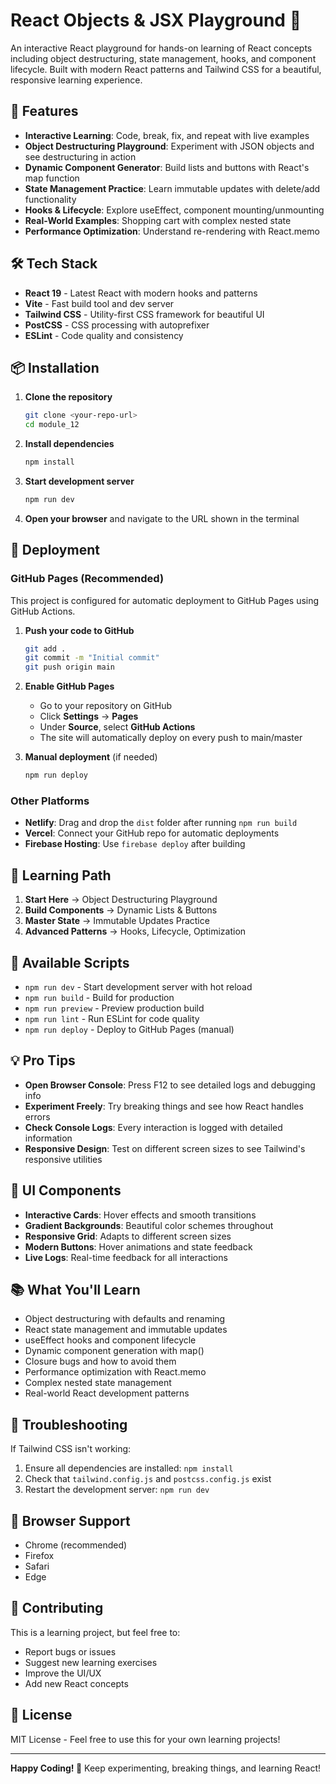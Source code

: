 # React Objects & JSX Playground 🎯

An interactive React playground for hands-on learning of React concepts including object destructuring, state management, hooks, and component lifecycle. Built with modern React patterns and Tailwind CSS for a beautiful, responsive learning experience.

## 🚀 Features

- **Interactive Learning**: Code, break, fix, and repeat with live examples
- **Object Destructuring Playground**: Experiment with JSON objects and see destructuring in action
- **Dynamic Component Generator**: Build lists and buttons with React's map function
- **State Management Practice**: Learn immutable updates with delete/add functionality
- **Hooks & Lifecycle**: Explore useEffect, component mounting/unmounting
- **Real-World Examples**: Shopping cart with complex nested state
- **Performance Optimization**: Understand re-rendering with React.memo

## 🛠️ Tech Stack

- **React 19** - Latest React with modern hooks and patterns
- **Vite** - Fast build tool and dev server
- **Tailwind CSS** - Utility-first CSS framework for beautiful UI
- **PostCSS** - CSS processing with autoprefixer
- **ESLint** - Code quality and consistency

## 📦 Installation

1. **Clone the repository**
   ```bash
   git clone <your-repo-url>
   cd module_12
   ```

2. **Install dependencies**
   ```bash
   npm install
   ```

3. **Start development server**
   ```bash
   npm run dev
   ```

4. **Open your browser** and navigate to the URL shown in the terminal

## 🚀 Deployment

### GitHub Pages (Recommended)

This project is configured for automatic deployment to GitHub Pages using GitHub Actions.

1. **Push your code to GitHub**
   ```bash
   git add .
   git commit -m "Initial commit"
   git push origin main
   ```

2. **Enable GitHub Pages**
   - Go to your repository on GitHub
   - Click **Settings** → **Pages**
   - Under **Source**, select **GitHub Actions**
   - The site will automatically deploy on every push to main/master

3. **Manual deployment** (if needed)
   ```bash
   npm run deploy
   ```

### Other Platforms

- **Netlify**: Drag and drop the `dist` folder after running `npm run build`
- **Vercel**: Connect your GitHub repo for automatic deployments
- **Firebase Hosting**: Use `firebase deploy` after building

## 🎯 Learning Path

1. **Start Here** → Object Destructuring Playground
2. **Build Components** → Dynamic Lists & Buttons
3. **Master State** → Immutable Updates Practice
4. **Advanced Patterns** → Hooks, Lifecycle, Optimization

## 🔧 Available Scripts

- `npm run dev` - Start development server with hot reload
- `npm run build` - Build for production
- `npm run preview` - Preview production build
- `npm run lint` - Run ESLint for code quality
- `npm run deploy` - Deploy to GitHub Pages (manual)

## 💡 Pro Tips

- **Open Browser Console**: Press F12 to see detailed logs and debugging info
- **Experiment Freely**: Try breaking things and see how React handles errors
- **Check Console Logs**: Every interaction is logged with detailed information
- **Responsive Design**: Test on different screen sizes to see Tailwind's responsive utilities

## 🎨 UI Components

- **Interactive Cards**: Hover effects and smooth transitions
- **Gradient Backgrounds**: Beautiful color schemes throughout
- **Responsive Grid**: Adapts to different screen sizes
- **Modern Buttons**: Hover animations and state feedback
- **Live Logs**: Real-time feedback for all interactions

## 📚 What You'll Learn

- Object destructuring with defaults and renaming
- React state management and immutable updates
- useEffect hooks and component lifecycle
- Dynamic component generation with map()
- Closure bugs and how to avoid them
- Performance optimization with React.memo
- Complex nested state management
- Real-world React development patterns

## 🐛 Troubleshooting

If Tailwind CSS isn't working:
1. Ensure all dependencies are installed: `npm install`
2. Check that `tailwind.config.js` and `postcss.config.js` exist
3. Restart the development server: `npm run dev`

## 📱 Browser Support

- Chrome (recommended)
- Firefox
- Safari
- Edge

## 🤝 Contributing

This is a learning project, but feel free to:
- Report bugs or issues
- Suggest new learning exercises
- Improve the UI/UX
- Add new React concepts

## 📄 License

MIT License - Feel free to use this for your own learning projects!

---

**Happy Coding! 🎉** Keep experimenting, breaking things, and learning React!
